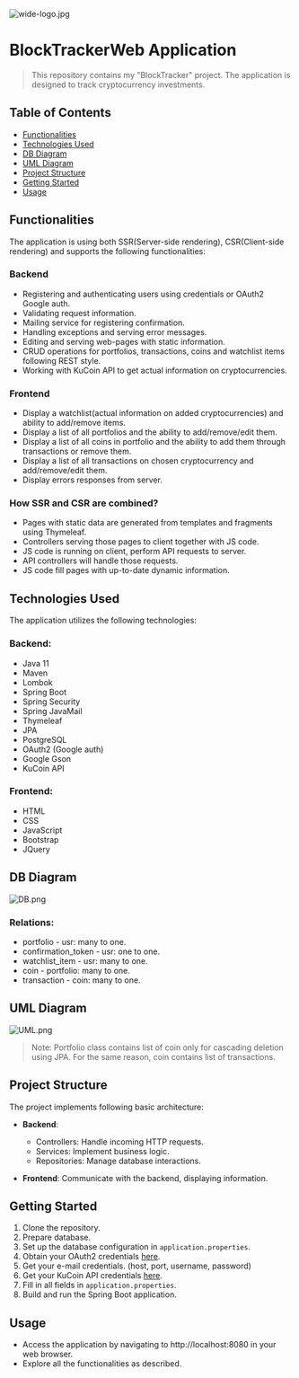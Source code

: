 ![wide-logo.jpg](img%2Fwide-logo.jpg)
# BlockTrackerWeb Application

> This repository contains my "BlockTracker" project. The application is designed to track cryptocurrency investments.

## Table of Contents

- [Functionalities](#functionalities)
- [Technologies Used](#technologies-used)
- [DB Diagram](#db-diagram)
- [UML Diagram](#uml-diagram)
- [Project Structure](#project-structure)
- [Getting Started](#getting-started)
- [Usage](#usage)

## Functionalities

The application is using both SSR(Server-side rendering), CSR(Client-side rendering) and supports the following 
functionalities:

### Backend

- Registering and authenticating users using credentials or OAuth2 Google auth.
- Validating request information.
- Mailing service for registering confirmation.
- Handling exceptions and serving error messages.
- Editing and serving web-pages with static information.
- CRUD operations for portfolios, transactions, coins and watchlist items following REST style.
- Working with KuCoin API to get actual information on cryptocurrencies.

### Frontend

- Display a watchlist(actual information on added cryptocurrencies) and ability to add/remove items.
- Display a list of all portfolios and the ability to add/remove/edit them.
- Display a list of all coins in portfolio and the ability to add them through transactions or remove them.
- Display a list of all transactions on chosen cryptocurrency and add/remove/edit them.
- Display errors responses from server.

### How SSR and CSR are combined?

- Pages with static data are generated from templates and fragments using Thymeleaf.
- Controllers serving those pages to client together with JS code.
- JS code is running on client, perform API requests to server.
- API controllers will handle those requests. 
- JS code fill pages with up-to-date dynamic information.

## Technologies Used

The application utilizes the following technologies:

### Backend:

- Java 11
- Maven
- Lombok
- Spring Boot
- Spring Security
- Spring JavaMail
- Thymeleaf
- JPA
- PostgreSQL
- OAuth2 (Google auth)
- Google Gson
- KuCoin API

### Frontend:

- HTML
- CSS
- JavaScript
- Bootstrap
- JQuery

## DB Diagram

![DB.png](img%2FDB.png)
### Relations: 
- portfolio - usr: many to one.
- confirmation_token - usr: one to one.
- watchlist_item - usr: many to one.
- coin - portfolio: many to one.
- transaction - coin: many to one.

## UML Diagram

![UML.png](img%2FUML.png)
> Note: Portfolio class contains list of coin only for cascading deletion using JPA. For the same reason, 
> coin contains list of transactions.

## Project Structure

The project implements following basic architecture:

- **Backend**:
    - Controllers: Handle incoming HTTP requests.
    - Services: Implement business logic.
    - Repositories: Manage database interactions.

- **Frontend**: Communicate with the backend, displaying information.

## Getting Started

1. Clone the repository.
2. Prepare database.
3. Set up the database configuration in `application.properties`.
4. Obtain your OAuth2 credentials [here](https://console.cloud.google.com/apis/dashboard).
5. Get your e-mail credentials. (host, port, username, password)
6. Get your KuCoin API credentials [here](https://www.kucoin.com/api). 
7. Fill in all fields in `application.properties`.
8. Build and run the Spring Boot application.

## Usage

- Access the application by navigating to http://localhost:8080 in your web browser.
- Explore all the functionalities as described.
